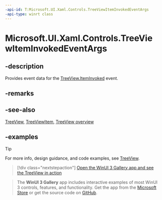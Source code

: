 ```yaml
---
-api-id: T:Microsoft.UI.Xaml.Controls.TreeViewItemInvokedEventArgs
-api-type: winrt class
---
```

<!-- Class syntax.
public class TreeViewItemInvokedEventArgs 
-->

# Microsoft.UI.Xaml.Controls.TreeViewItemInvokedEventArgs

## -description

Provides event data for the [TreeView.ItemInvoked](treeview_iteminvoked.md) event.

## -remarks

## -see-also

[TreeView](treeview.md), [TreeViewItem](treeviewitem.md), [TreeView overview](/windows/apps/design/controls/tree-view)

## -examples

> [!TIP]
> For more info, design guidance, and code examples, see [TreeView](/windows/apps/design/controls/tree-view).

> [!div class="nextstepaction"]
> [Open the WinUI 3 Gallery app and see the TreeView in action](winui3gallery:/item/TreeView)

> The **WinUI 3 Gallery** app includes interactive examples of most WinUI 3 controls, features, and functionality. Get the app from the [Microsoft Store](https://www.microsoft.com/store/productId/9P3JFPWWDZRC) or get the source code on [GitHub](https://github.com/microsoft/WinUI-Gallery).
